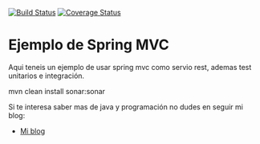 

[![Build Status](https://travis-ci.org/xabe/SpringMVCRest.svg?branch=master)](https://travis-ci.org/xabe/SpringMVCRest)
[![Coverage Status](https://coveralls.io/repos/xabe/SpringMVCRest/badge.svg?branch=master&service=github)](https://coveralls.io/github/xabe/SpringMVCRest?branch=master)

Ejemplo de Spring MVC 
=============

Aqui teneis un ejemplo de usar spring mvc como servio rest, ademas test unitarios e integración.

mvn clean install sonar:sonar


Si te interesa saber mas de java y programación no dudes en seguir mi blog:

* [Mi blog](http://tirandolineasdecodigo.blogspot.com.es/)

